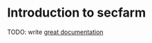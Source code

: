 # Introduction to secfarm

TODO: write [great documentation](http://jacobian.org/writing/what-to-write/)
